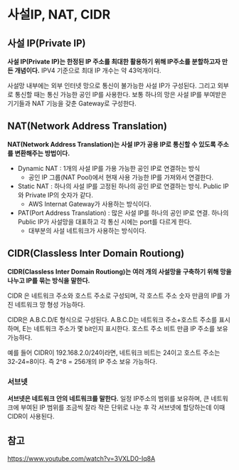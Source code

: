 # 사설IP, NAT, CIDR


## 사설 IP(Private IP)

**사설 IP(Private IP)는 한정된 IP 주소를 최대한 활용하기 위해 IP주소를 분할하고자 만든 개념이다.** IPV4 기준으로 최대 IP 개수는 약 43억개이다.

사설망 내부에는 외부 인터넷 망으로 통신이 불가능한 사설 IP가 구성된다. 그리고 외부로 통신할 때는 통신 가능한 공인 IP를 사용한다. 보통 하나의 망은 사설 IP를 부여받은 기기들과 NAT 기능을 갖춘 Gateway로 구성한다.

## NAT(Network Address Translation)

**NAT(Network Address Translation)는 사설 IP가 공용 IP로 통신할 수 있도록 주소를 변환해주는 방법이다.**

- Dynamic NAT : 1개의 사설 IP를 가용 가능한 공인 IP로 연결하는 방식
  - 공인 IP 그룹(NAT Pool)에서 현재 사용 가능한 IP를 가져와서 연결한다.
- Static NAT : 하나의 사설 IP를 고정된 하나의 공인 IP로 연결하는 방식. Public IP와 Private IP의 숫자가 같다.
  - AWS Internat Gateway가 사용하는 방식이다.
- PAT(Port Address Translation) : 많은 사설 IP를 하나의 공인 IP로 연결. 하나의 Public IP가 사설망을 대표하고 각 통신 시에는 port를 다르게 한다.
  - 대부분의 사설 네트워크가 사용하는 방식이다.

## CIDR(Classless Inter Domain Routiong)

**CIDR(Classless Inter Domain Routiong)는 여러 개의 사설망을 구축하기 위해 망을 나누고 IP를 묶는 방식을 말한다.**

CIDR 은 네트워크 주소와 호스트 주소로 구성되며, 각 호스트 주소 숫자 만큼의 IP를 가진 네트워크 망 형성 가능하다.

CIDR은 A.B.C.D/E 형식으로 구성된다. A.B.C.D는 네트워크 주소+호스트 주소를 표시하며, E는 네트워크 주소가 몇 bit인지 표시한다. 호스트 주소 비트 만큼 IP 주소를 보유 가능하다.

예를 들어 CIDR이 192.168.2.0/24이라면, 네트워크 비트는 24이고 호스트 주소는 32-24=8이다. 즉 2^8 = 256개의 IP 주소 보유 가능하다.

### 서브넷

**서브넷은 네트워크 안의 네트워크를 말한다.** 일정 IP주소의 범위를 보유하며, 큰 네트워크에 부여된 IP 범위를 조금씩 잘라 작은 단위로 나눈 후 각 서브넷에 할당하는데 이때 CIDR이 사용된다.

## 참고

https://www.youtube.com/watch?v=3VXLD0-Iq8A

